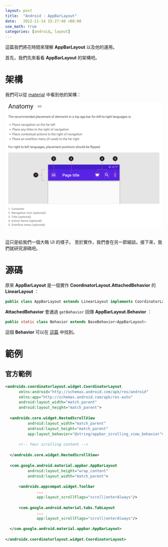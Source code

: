 ```yaml
---
layout: post
title:  "Android - AppBarLayout"
date:   2022-11-14 15:27:40 +08:00
use_math: true
categories: [android, layout]
---
```


這篇我們將花時間來理解 **AppBarLayout** 以及他的運用。

首先，我們先來看看 **AppBarLayout** 的架構吧。

# 架構

我們可以從 [material](https://m2.material.io/components/app-bars-top/#anatomy) 中看到他的架構：

<center>
<img src = "/images/posts/jekyll/android/ui/appbarlayout/anatomy.png"/>
</center>

<br>

這只是給我們一個大略 UI 的樣子。 至於實作，我們會在另一節細談。接下來，我們就研究源碼吧。

# 源碼

原來 **AppBarLayout** 是一個實作 **CoordinatorLayout.AttachedBehavior** 的 **LinearLayout** ：
```java
public class AppBarLayout extends LinearLayout implements CoordinatorLayout.AttachedBehavior
```

**AttachedBehavior** 會通過 `getBehavior` 回傳 **AppBarLayout.Behavior** ：

```java
public static class Behavior extends BaseBehavior<AppBarLayout>
```

這個 **Behavior** 可以在 [這篇]() 中找到。




# 範例

## 官方範例

```xml
<androidx.coordinatorlayout.widget.CoordinatorLayout
      xmlns:android="http://schemas.android.com/apk/res/android"
      xmlns:app="http://schemas.android.com/apk/res-auto"
      android:layout_width="match_parent"
      android:layout_height="match_parent">

  <androidx.core.widget.NestedScrollView
          android:layout_width="match_parent"
          android:layout_height="match_parent"
          app:layout_behavior="@string/appbar_scrolling_view_behavior">

      <!-- Your scrolling content -->

  </androidx.core.widget.NestedScrollView>

  <com.google.android.material.appbar.AppBarLayout
          android:layout_height="wrap_content"
          android:layout_width="match_parent">

      <androidx.appcompat.widget.Toolbar
              ...
              app:layout_scrollFlags="scroll|enterAlways"/>

      <com.google.android.material.tabs.TabLayout
              ...
              app:layout_scrollFlags="scroll|enterAlways"/>

  </com.google.android.material.appbar.AppBarLayout>

</androidx.coordinatorlayout.widget.CoordinatorLayout>
```

<br><br><br><br><br><br><br><br>
